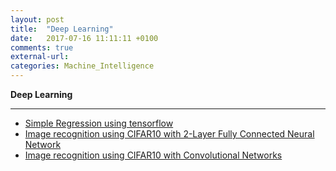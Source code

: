 ```yaml
---
layout: post
title:  "Deep Learning"
date:   2017-07-16 11:11:11 +0100
comments: true
external-url:
categories: Machine_Intelligence
---
```


**Deep Learning**

---



* [Simple Regression using tensorflow](https://github.com/NelsonBilber/dp.tensorflow.regression) <br/>
* [Image recognition using CIFAR10 with 2-Layer Fully Connected Neural Network ](https://github.com/NelsonBilber/dp.cifar10.2-LayerFullyConnectedNeuralNetwork) <br/>
* [ Image recognition using CIFAR10 with Convolutional Networks ](https://github.com/NelsonBilber/dp.cifar10.using.CNN-s) <br/>	